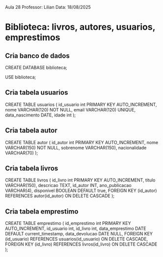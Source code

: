 Aula 28 
Professor: Lilian 
Data: 18/08/2025 


# Biblioteca: livros, autores, usuarios, emprestimos 
## Cria banco de dados 
CREATE DATABASE biblioteca; 

USE biblioteca;

## Cria tabela usuarios 
CREATE TABLE usuarios ( 
	id_usuario int PRIMARY KEY AUTO_INCREMENT, 
    nome VARCHAR(120) NOT NULL, 
    email VARCHAR(120) UNIQUE, 
    data_nascimento DATE, 
    idade int 
); 

## Cria tabela autor 
CREATE TABLE autor ( 
	id_autor int PRIMARY KEY AUTO_INCREMENT, 
    nome VARCHAR(150) NOT NULL, 
    sobrenome VARCHAR(150), 
    nacionalidade VARCHAR(70) 
); 

## Cria tabela livros 
CREATE TABLE livros ( 
	id_livro int PRIMARY KEY AUTO_INCREMENT, 
    titulo VARCHAR(150), 
    descricao TEXT, 
    id_autor INT, 
    ano_publicacao VARCHAR(4), 
    disponivel BOOLEAN DEFAULT true, 
    FOREIGN KEY (id_autor) REFERENCES autor(id_autor) ON DELETE CASCADE 
); 

## Cria tabela emprestimo 
CREATE TABLE emprestimo ( 
	id_emprestimo int PRIMARY KEY AUTO_INCREMENT, 
    id_usuario int, 
    id_livro int, 
    data_emprestimo DATE DEFAULT current_timestamp, 
    data_devolucao DATE NULL, 
    FOREIGN KEY (id_usuario) REFERENCES usuarios(id_usuario) ON DELETE CASCADE, 
    FOREIGN KEY (id_livro) REFERENCES livros(id_livro) ON DELETE CASCADE 
); 




